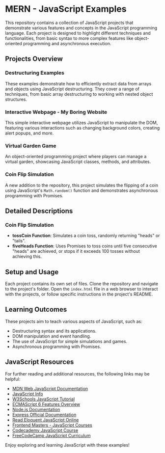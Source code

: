 # MERN - JavaScript Examples

This repository contains a collection of JavaScript projects that demonstrate various features and concepts in the JavaScript programming language. Each project is designed to highlight different techniques and functionalities, from basic syntax to more complex features like object-oriented programming and asynchronous execution.

## Projects Overview

### Destructuring Examples

These examples demonstrate how to efficiently extract data from arrays and objects using JavaScript destructuring. They cover a range of techniques, from basic array destructuring to working with nested object structures.

### Interactive Webpage - My Boring Website

This simple interactive webpage utilizes JavaScript to manipulate the DOM, featuring various interactions such as changing background colors, creating alert popups, and more.

### Virtual Garden Game

An object-oriented programming project where players can manage a virtual garden, showcasing JavaScript classes, methods, and attributes.

### Coin Flip Simulation

A new addition to the repository, this project simulates the flipping of a coin using JavaScript's `Math.random()` function and demonstrates asynchronous programming with Promises.

## Detailed Descriptions

### Coin Flip Simulation

- **tossCoin Function**: Simulates a coin toss, randomly returning "heads" or "tails".
- **fiveHeads Function**: Uses Promises to toss coins until five consecutive "heads" are achieved, or stops if it exceeds 100 tosses without achieving this.

## Setup and Usage

Each project contains its own set of files. Clone the repository and navigate to the project's folder. Open the `index.html` file in a web browser to interact with the projects, or follow specific instructions in the project's README.

## Learning Outcomes

These projects aim to teach various aspects of JavaScript, such as:

- Destructuring syntax and its applications.
- DOM manipulation and event handling.
- The use of JavaScript for simple simulations and games.
- Asynchronous programming with Promises.

## JavaScript Resources

For further reading and additional resources, the following links may be helpful:

- [MDN Web JavaScript Documentation](https://developer.mozilla.org/en-US/docs/Web/JavaScript)
- [JavaScript Info](https://javascript.info/)
- [W3Schools JavaScript Tutorial](https://www.w3schools.com/js/)
- [ECMAScript 6 Features Overview](http://es6-features.org/)
- [Node.js Documentation](https://nodejs.org/en/docs/)
- [Express Official Documentation](http://expressjs.com/)
- [Read Eloquent JavaScript Online](https://eloquentjavascript.net/)
- [Frontend Masters - JavaScript Courses](https://frontendmasters.com/)
- [Codecademy JavaScript Course](https://www.codecademy.com/learn/introduction-to-javascript)
- [FreeCodeCamp JavaScript Curriculum](https://www.freecodecamp.org/learn/javascript-algorithms-and-data-structures/)

Enjoy exploring and learning JavaScript with these examples!